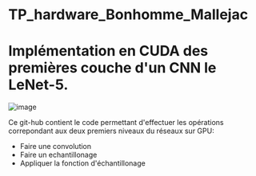 # TP_hardware_Bonhomme_Mallejac

# Implémentation en CUDA des premières couche d'un CNN le LeNet-5.

![image](https://user-images.githubusercontent.com/95467126/149680999-a2eb8a1d-8f09-4615-82d1-6fa81851d1f2.png)

  Ce git-hub contient le code permettant d'effectuer les opérations correpondant aux deux premiers niveaux du réseaux sur GPU:
  - Faire une convolution 
  - Faire un echantillonage
  - Appliquer la fonction d'échantillonage
